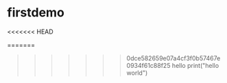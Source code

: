 # firstdemo
<<<<<<< HEAD

=======
>>>>>>> 0dce582659e07a4cf3f0b57467e0934f61c88f25
hello
print("hello world")

